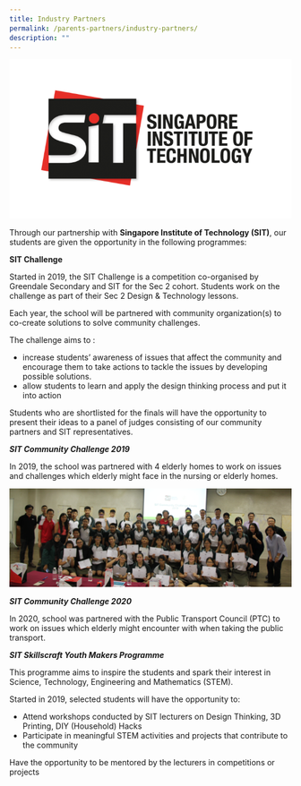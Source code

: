 ```yaml
---
title: Industry Partners
permalink: /parents-partners/industry-partners/
description: ""
---
```

![](/images/R2e3885d9cc19614ee840cf42b8ffc347.png)

Through our partnership with **Singapore Institute of Technology (SIT)**, our students are given the opportunity in the following programmes:

**SIT Challenge**

Started in 2019, the SIT Challenge is a competition co-organised by Greendale Secondary and SIT for the Sec 2 cohort. Students work on the challenge as part of their Sec 2 Design & Technology lessons.

Each year, the school will be partnered with community organization(s) to co-create solutions to solve community challenges.

The challenge aims to :

*   increase students’ awareness of issues that affect the community and encourage them to take actions to tackle the issues by developing possible solutions.
*   allow students to learn and apply the design thinking process and put it into action

Students who are shortlisted for the finals will have the opportunity to present their ideas to a panel of judges consisting of our community partners and SIT representatives.

_**SIT Community Challenge 2019**_

In 2019, the school was partnered with 4 elderly homes to work on issues and challenges which elderly might face in the nursing or elderly homes.

![](/images/sit-4.png)

_**SIT Community Challenge 2020**_

In 2020, school was partnered with the Public Transport Council (PTC) to work on issues which elderly might encounter with when taking the public transport.

_**SIT Skillscraft Youth Makers Programme**_

This programme aims to inspire the students and spark their interest in Science, Technology, Engineering and Mathematics (STEM).

Started in 2019, selected students will have the opportunity to:

*   Attend workshops conducted by SIT lecturers on Design Thinking, 3D Printing, DIY (Household) Hacks
*   Participate in meaningful STEM activities and projects that contribute to the community

Have the opportunity to be mentored by the lecturers in competitions or projects

